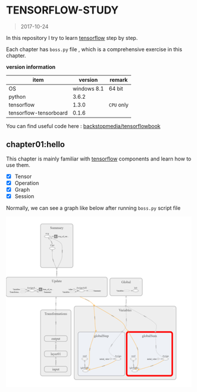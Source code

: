 # TENSORFLOW-STUDY
> 2017-10-24

In this repository I try to learn [tensorflow](https://www.tensorflow.org/) step by step.

Each chapter has `boss.py` file , which is a comprehensive exercise in this chapter.


**version information**

item|version|remark
------|------|------
OS|windows 8.1| 64 bit
python|3.6.2|
tensorflow|1.3.0|`CPU` only
tensorflow-tensorboard|0.1.6|

You can find useful code here : [backstopmedia/tensorflowbook](https://github.com/backstopmedia/tensorflowbook)


## chapter01:hello

This chapter is mainly familiar with [tensorflow](https://www.tensorflow.org/) components and learn how to use them.

- [x] Tensor
- [x] Operation
- [x] Graph
- [x] Session

Normally, we can see a graph like below after running `boss.py` script file

![](assets/chapter01-boss.png)

